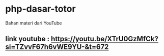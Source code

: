
# php-dasar-totor
Bahan materi dari YouTube 

## link youtube : https://youtu.be/XTrU0GzMfCk?si=TZvvF67h6vWE9YU-&t=672